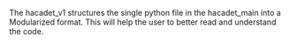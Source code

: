 The hacadet_v1 structures the single python file in the hacadet_main into a Modularized format. This will help the user to better read and understand the code.
